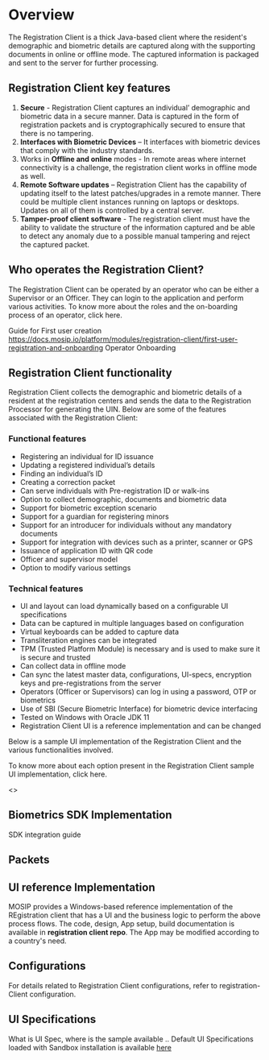 # Overview

The Registration Client is a thick Java-based client where the resident's demographic and biometric details are captured along with the supporting documents in online or offline mode. The captured information is packaged and sent to the server for further processing.

## Registration Client key features

1.	**Secure** - Registration Client captures an individual’ demographic and biometric data in a secure manner. Data is captured in the form of registration packets and is  cryptographically secured to ensure that there is no tampering. 
2.	**Interfaces with Biometric Devices** – It interfaces with biometric devices that comply with the industry standards. 
3.	Works in **Offline and online** modes - In remote areas where internet connectivity is a challenge, the registration client works in offline mode as well. 
4.	**Remote Software updates**  – Registration Client has the capability of updating itself to the latest patches/upgrades in a remote manner. There could be multiple client instances running on laptops or desktops. Updates on all of them is controlled by a central server.
5.	**Tamper-proof client software** - The registration client must have the ability to validate the structure of the information captured and be able to detect any anomaly due to a possible manual tampering and reject the captured packet.

## Who operates the Registration Client?

The Registration Client can be operated by an operator who can be either a Supervisor or an Officer. They can login to the application and perform various activities.
To know more about the roles and the on-boarding process of an operator, click here.

Guide for First user creation https://docs.mosip.io/platform/modules/registration-client/first-user-registration-and-onboarding
Operator Onboarding

## Registration Client functionality

Registration Client collects the demographic and biometric details of a resident at the registration centers and sends the data to the Registration Processor for generating the UIN. Below are some of the features associated with the Registration Client:

### Functional features
*	Registering an individual for ID issuance
*	Updating a registered individual’s details
*	Finding an individual’s ID
*	Creating a correction packet
*	Can serve individuals with Pre-registration ID or walk-ins
*	Option to collect demographic, documents and biometric data
*	Support for biometric exception scenario
*	Support for a guardian for registering minors
*	Support for an introducer for individuals without any mandatory documents
*	Support for integration with devices such as a printer, scanner or GPS
*	Issuance of application ID with QR code
*	Officer and supervisor model
*	Option to modify various settings

### Technical features
*	UI and layout can load dynamically based on a configurable UI specifications
*	Data can be captured in multiple languages based on configuration
*	Virtual keyboards can be added to capture data
*	Transliteration engines can be integrated
*	TPM (Trusted Platform Module) is necessary and is used to make sure it is secure and trusted
*	Can collect data in offline mode
*	Can sync the latest master data, configurations, UI-specs, encryption keys and pre-registrations from the server
*	Operators (Officer or Supervisors) can log in using a password, OTP or biometrics
*	Use of SBI (Secure Biometric Interface) for biometric device interfacing
*	Tested on Windows with Oracle JDK 11
*	Registration Client UI is a reference implementation and can be changed

Below is a sample UI implementation of the Registration Client and the various functionalities involved.

To know more about each option present in the Registration Client sample UI implementation, click here.

<<Reg client entity diagram>>
## Biometrics SDK Implementation
  
  SDK integration guide
  

## Packets


## UI reference Implementation
MOSIP provides a Windows-based reference implementation of the REgistration client that has a UI and the business logic to perform the above process flows. The code, design, App setup, build documentation is available in **registration client repo**. The App may be modified according to a country's need.

## Configurations
For details related to Registration Client configurations, refer to registration-Client configuration.


## UI Specifications
  What is UI Spec, where is the sample available .. 
Default UI Specifications loaded with Sandbox installation is available [here](https://github.com/mosip/mosip-infra/blob/1.2.0_v3/deployment/v3/mosip/kernel/masterdata/xlsx/ui_spec.xlsx)


